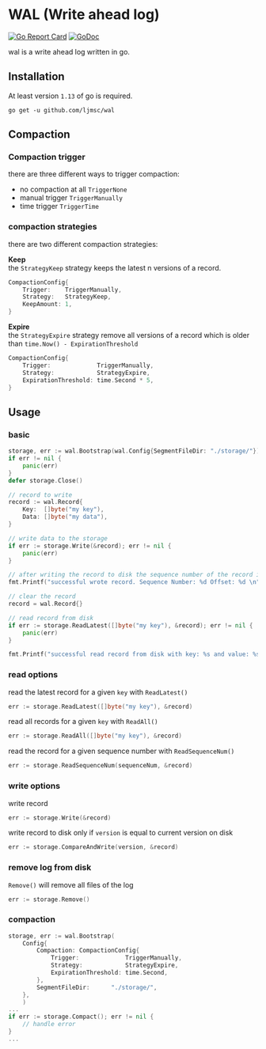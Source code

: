 # WAL (Write ahead log)
[![Go Report Card](https://goreportcard.com/badge/github.com/ljmsc/wal)](https://goreportcard.com/report/github.com/ljmsc/wal)
[![GoDoc](https://godoc.org/github.com/ljmsc/wal?status.svg)](https://godoc.org/github.com/ljmsc/wal)

wal is a write ahead log written in go.

## Installation
At least version `1.13` of go is required.
```
go get -u github.com/ljmsc/wal
```

## Compaction
### Compaction trigger
there are three different ways to trigger compaction:
- no compaction at all `TriggerNone`
- manual trigger `TriggerManually`
- time trigger `TriggerTime`

### compaction strategies
there are two different compaction strategies:  

**Keep**  
the `StrategyKeep` strategy keeps the latest n versions of a record.
```go
CompactionConfig{
    Trigger:    TriggerManually,
    Strategy:   StrategyKeep,
    KeepAmount: 1,
}
```

**Expire**  
the `StrategyExpire` strategy remove all versions of a record which is older than `time.Now() - ExpirationThreshold`
```go
CompactionConfig{
    Trigger:             TriggerManually,
    Strategy:            StrategyExpire,
    ExpirationThreshold: time.Second * 5,
}
```

## Usage

### basic
```go
storage, err := wal.Bootstrap(wal.Config{SegmentFileDir: "./storage/"})
if err != nil {
    panic(err)
}
defer storage.Close()

// record to write
record := wal.Record{
    Key:  []byte("my key"),
    Data: []byte("my data"),
}

// write data to the storage
if err := storage.Write(&record); err != nil {
    panic(err)
}

// after writing the record to disk the sequence number of the record in the storage and the offset on disk are available
fmt.Printf("successful wrote record. Sequence Number: %d Offset: %d \n", record.SequenceNumber(), record.Offset())

// clear the record
record = wal.Record{}

// read record from disk
if err := storage.ReadLatest([]byte("my key"), &record); err != nil {
    panic(err)
}

fmt.Printf("successful read record from disk with key: %s and value: %s \n", record.Key, record.Data)
```

### read options
read the latest record for a given `key` with `ReadLatest()`
```go
err := storage.ReadLatest([]byte("my key"), &record)
```

read all records for a given `key` with `ReadAll()`
```go
err := storage.ReadAll([]byte("my key"), &record)
```

read the record for a given sequence number with `ReadSequenceNum()`
```go
err := storage.ReadSequenceNum(sequenceNum, &record)
```

### write options

write record
```go
err := storage.Write(&record)
```

write record to disk only if `version` is equal to current version on disk
```go
err := storage.CompareAndWrite(version, &record)
```

### remove log from disk
`Remove()` will remove all files of the log
```go
err := storage.Remove()
```

### compaction
```go
storage, err := wal.Bootstrap(
	Config{
		Compaction: CompactionConfig{
			Trigger:             TriggerManually,
			Strategy:            StrategyExpire,
			ExpirationThreshold: time.Second,
		},
		SegmentFileDir:      "./storage/",
	},
	)
...
if err := storage.Compact(); err != nil {
    // handle error 
}
...
```
